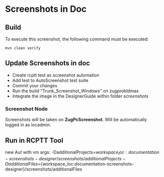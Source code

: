 # Screenshots in Doc

## Build

To execute this screenshot, the following command must be executed:

```
mvn clean verify
```

## Update Screenshots in doc

* Create rcptt test as screenshot automation
* Add test to AutoScreenshot test suite
* Commit your changes
* Run the build "Trunk_Screenshot_Windows" on zugprobldmas
* Integrate the image in the DesignerGuide within folder _screenshots_

### Screenshot Node

Screenshots will be taken on **ZugPcScreenshot**. Will be automatically logged in as locadmin.



## Run in RCPTT Tool

new Aut with vm args: 
-DadditionalProjects=${workspace_loc:documentation-screenshots-designer}/screenshots/additionalProjects 
-DadditionalFiles=${workspace_loc:documentation-screenshots-designer}/screenshots/additionalFiles